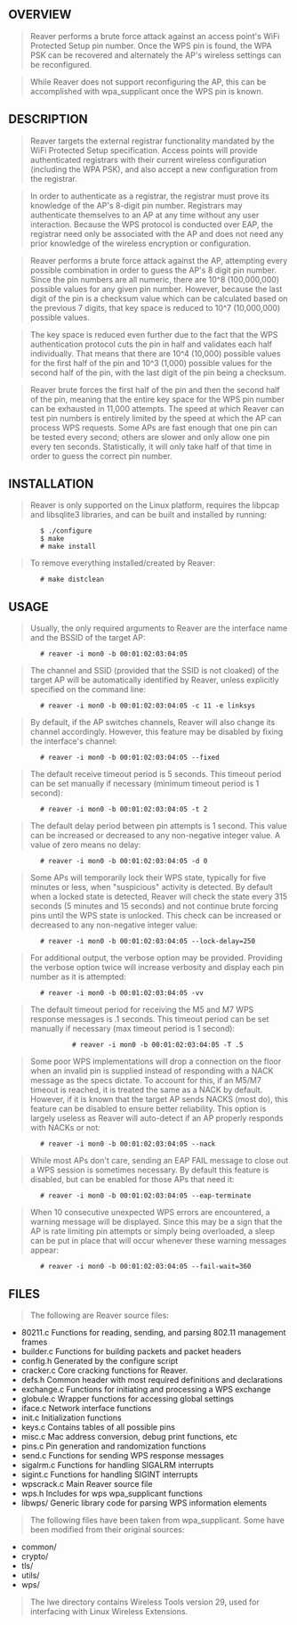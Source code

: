 ## OVERVIEW ##

> Reaver performs a brute force attack against an access point's WiFi Protected Setup pin number.
> Once the WPS pin is found, the WPA PSK can be recovered and alternately the AP's wireless settings can be
> reconfigured.

> While Reaver does not support reconfiguring the AP, this can be accomplished with wpa\_supplicant once
> the WPS pin is known.

## DESCRIPTION ##

> Reaver targets the external registrar functionality mandated by the WiFi Protected Setup specification.
> Access points will provide authenticated registrars with their current wireless configuration (including
> the WPA PSK), and also accept a new configuration from the registrar.

> In order to authenticate as a registrar, the registrar must prove its knowledge of the AP's 8-digit pin
> number. Registrars may authenticate themselves to an AP at any time without any user interaction. Because
> the WPS protocol is conducted over EAP, the registrar need only be associated with the AP and does not
> need any prior knowledge of the wireless encryption or configuration.

> Reaver performs a brute force attack against the AP, attempting every possible combination in order to
> guess the AP's 8 digit pin number. Since the pin numbers are all numeric, there are 10^8 (100,000,000)
> possible values for any given pin number. However, because the last digit of the pin is a checksum value
> which can be calculated based on the previous 7 digits, that key space is reduced to 10^7 (10,000,000)
> possible values.

> The key space is reduced even further due to the fact that the WPS authentication protocol cuts the pin in
> half and validates each half individually. That means that there are 10^4 (10,000) possible values for the
> first half of the pin and 10^3 (1,000) possible values for the second half of the pin, with the last digit
> of the pin being a checksum.

> Reaver brute forces the first half of the pin and then the second half of the pin, meaning that the entire
> key space for the WPS pin number can be exhausted in 11,000 attempts. The speed at which Reaver can test
> pin numbers is entirely limited by the speed at which the AP can process WPS requests. Some APs are fast enough
> that one pin can be tested every second; others are slower and only allow one pin every ten seconds. Statistically,
> it will only take half of that time in order to guess the correct pin number.


## INSTALLATION ##

> Reaver is only supported on the Linux platform, requires the libpcap and libsqlite3 libraries, and can be built and
> installed by running:

```
		$ ./configure
		$ make
		# make install
```

> To remove everything installed/created by Reaver:

```
		# make distclean
```

## USAGE ##

> Usually, the only required arguments to Reaver are the interface name and the BSSID of the target AP:

```
		# reaver -i mon0 -b 00:01:02:03:04:05
```

> The channel and SSID (provided that the SSID is not cloaked) of the target AP will be automatically
> identified by Reaver, unless explicitly specified on the command line:

```
		# reaver -i mon0 -b 00:01:02:03:04:05 -c 11 -e linksys
```

> By default, if the AP switches channels, Reaver will also change its channel accordingly. However,
> this feature may be disabled by fixing the interface's channel:

```
		# reaver -i mon0 -b 00:01:02:03:04:05 --fixed
```

> The default receive timeout period is 5 seconds. This timeout period can be set manually if necessary
> (minimum timeout period is 1 second):

```
		# reaver -i mon0 -b 00:01:02:03:04:05 -t 2
```

> The default delay period between pin attempts is 1 second. This value can be increased or decreased
> to any non-negative integer value. A value of zero means no delay:

```
		# reaver -i mon0 -b 00:01:02:03:04:05 -d 0
```

> Some APs will temporarily lock their WPS state, typically for five minutes or less, when "suspicious"
> activity is detected. By default when a locked state is detected, Reaver will check the state every
> 315 seconds (5 minutes and 15 seconds) and not continue brute forcing pins until the WPS state is unlocked.
> This check can be increased or decreased to any non-negative integer value:

```
		# reaver -i mon0 -b 00:01:02:03:04:05 --lock-delay=250
```

> For additional output, the verbose option may be provided. Providing the verbose option twice will
> increase verbosity and display each pin number as it is attempted:

```
		# reaver -i mon0 -b 00:01:02:03:04:05 -vv
```

> The default timeout period for receiving the M5 and M7 WPS response messages is .1 seconds. This timeout period can be set manually if necessary (max timeout period is 1 second):

```
                # reaver -i mon0 -b 00:01:02:03:04:05 -T .5
```

> Some poor WPS implementations will drop a connection on the floor when an invalid pin is supplied
> instead of responding with a NACK message as the specs dictate. To account for this, if an M5/M7 timeout
> is reached, it is treated the same as a NACK by default. However, if it is known that the target AP sends
> NACKS (most do), this feature can be disabled to ensure better reliability. This option is largely useless
> as Reaver will auto-detect if an AP properly responds with NACKs or not:

```
		# reaver -i mon0 -b 00:01:02:03:04:05 --nack
```

> While most APs don't care, sending an EAP FAIL message to close out a WPS session is sometimes necessary.
> By default this feature is disabled, but can be enabled for those APs that need it:

```
		# reaver -i mon0 -b 00:01:02:03:04:05 --eap-terminate
```

> When 10 consecutive unexpected WPS errors are encountered, a warning message will be displayed. Since this
> may be a sign that the AP is rate limiting pin attempts or simply being overloaded, a sleep can be put in
> place that will occur whenever these warning messages appear:

```
		# reaver -i mon0 -b 00:01:02:03:04:05 --fail-wait=360
```

## FILES ##

> The following are Reaver source files:

  * 80211.c	Functions for reading, sending, and parsing 802.11 management frames
  * builder.c	Functions for building packets and packet headers
  * config.h	Generated by the configure script
  * cracker.c	Core cracking functions for Reaver.
  * defs.h	        Common header with most required definitions and declarations
  * exchange.c	Functions for initiating and processing a WPS exchange
  * globule.c	Wrapper functions for accessing global settings
  * iface.c	        Network interface functions
  * init.c	        Initialization functions
  * keys.c	        Contains tables of all possible pins
  * misc.c	        Mac address conversion, debug print functions, etc
  * pins.c	        Pin generation and randomization functions
  * send.c	        Functions for sending WPS response messages
  * sigalrm.c	Functions for handling SIGALRM interrupts
  * sigint.c	        Functions for handling SIGINT interrupts
  * wpscrack.c	Main Reaver source file
  * wps.h		Includes for wps wpa\_supplicant functions
  * libwps/	Generic library code for parsing WPS information elements

> The following files have been taken from wpa\_supplicant. Some have been modified from their original sources:

  * common/
  * crypto/
  * tls/
  * utils/
  * wps/

> The lwe directory contains Wireless Tools version 29, used for interfacing with Linux Wireless Extensions.